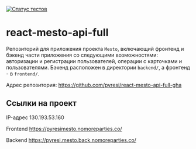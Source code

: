 [![Статус тестов](../../actions/workflows/tests.yml/badge.svg)](../../actions/workflows/tests.yml)

# react-mesto-api-full

Репозиторий для приложения проекта `Mesto`, включающий фронтенд и бэкенд части приложения со следующими возможностями: авторизации и регистрации пользователей, операции с карточками и пользователями. Бэкенд расположен в директории `backend/`, а фронтенд - в `frontend/`.

Адрес репозитория: https://github.com/pyresi/react-mesto-api-full-gha

## Ссылки на проект

IP-адрес 130.193.53.160

Frontend https://pyresimesto.nomoreparties.co/

Backend https://pyresi.mesto.back.nomoreparties.co/
